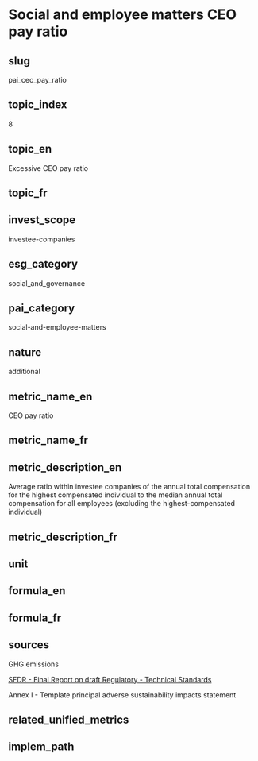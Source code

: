 # Social and employee matters CEO pay ratio


## slug

pai_ceo_pay_ratio

## topic_index

8

## topic_en

Excessive CEO pay ratio

## topic_fr



## invest_scope

investee-companies

## esg_category

social_and_governance

## pai_category

social-and-employee-matters

## nature

additional

## metric_name_en

CEO pay ratio

## metric_name_fr



## metric_description_en

Average ratio within investee companies of the annual total compensation for the highest compensated individual to the median annual total compensation for all employees (excluding the highest-compensated individual)

## metric_description_fr



## unit



## formula_en



## formula_fr



## sources


GHG emissions  

[SFDR - Final Report on draft Regulatory - Technical Standards](https://www.eiopa.europa.eu/sites/default/files/publications/reports/jc-2021-03-joint-esas-final-report-on-rts-under-sfdr.pdf)  

Annex I - Template principal adverse sustainability impacts statement
 

## related_unified_metrics



## implem_path


            